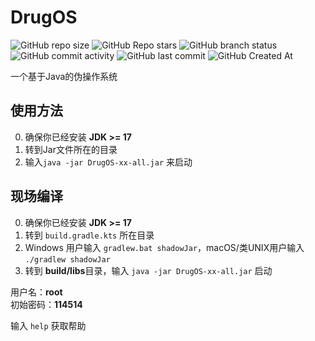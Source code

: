 <div align=“center”>

# DrugOS
![GitHub repo size](https://img.shields.io/github/repo-size/Meltide/DrugOS)
![GitHub Repo stars](https://img.shields.io/github/stars/Meltide/DrugOS?style=flat)
![GitHub branch status](https://img.shields.io/github/checks-status/Meltide/DrugOS/main)
![GitHub commit activity](https://img.shields.io/github/commit-activity/t/Meltide/DrugOS)
![GitHub last commit](https://img.shields.io/github/last-commit/Meltide/DrugOS)
![GitHub Created At](https://img.shields.io/github/created-at/Meltide/DrugOS)

一个基于Java的伪操作系统

</div>

## 使用方法
0. 确保你已经安装 **JDK >= 17**
1. 转到Jar文件所在的目录
2. 输入`java -jar DrugOS-xx-all.jar` 来启动

## 现场编译
0. 确保你已经安装 **JDK >= 17**
1. 转到 `build.gradle.kts` 所在目录
2. Windows 用户输入 `gradlew.bat shadowJar`，macOS/类UNIX用户输入 `./gradlew shadowJar`
3. 转到 **build/libs**目录，输入 `java -jar DrugOS-xx-all.jar` 启动

用户名：**root**
<br>
初始密码：**114514**

输入 `help` 获取帮助